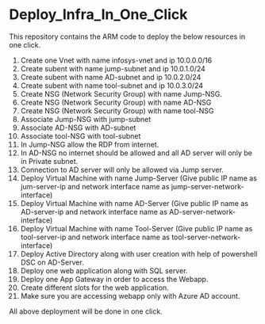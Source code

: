 # Deploy_Infra_In_One_Click
This repository contains the ARM code to deploy the below resources in one click. 

1. Create one Vnet with name infosys-vnet and ip 10.0.0.0/16
2. Create subent with name jump-subnet and ip 10.0.1.0/24
3. Create subent with name AD-subnet and ip 10.0.2.0/24
4. Create subent with name tool-subnet and ip 10.0.3.0/24
5. Create NSG (Network Security Group) with name Jump-NSG.
6. Create NSG (Network Security Group) with name AD-NSG
7. Create NSG (Network Security Group) with name tool-NSG
8. Associate Jump-NSG with jump-subnet
9. Associate AD-NSG with AD-subnet
10. Associate tool-NSG with tool-subnet
11. In Jump-NSG allow the RDP from internet.
12. In AD-NSG no internet should be allowed and all AD server will only be in Private subnet.
13. Connection to AD server will only be allowed via Jump server.
14. Deploy Virtual Machine with name Jump-Server (Give public IP name as jum-server-ip and network interface name as jump-server-network-   interface)
15. Deploy Virtual Machine with name AD-Server (Give public IP name as AD-server-ip and network interface name as AD-server-network-   interface)
16. Deploy Virtual Machine with name Tool-Server (Give public IP name as tool-server-ip and network interface name as tool-server-network-   interface)
17. Deploy Active Directory along with user creation with help of powershell DSC on AD-Server.
18. Deploy one web application along with SQL server.
19. Deploy one App Gateway in order to access the Webapp.
20. Create different slots for the web application.
21. Make sure you are accessing webapp only with Azure AD account.

All above deployment will be done in one click.


